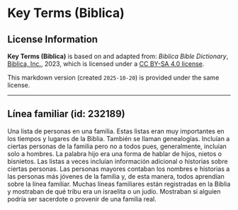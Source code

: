 # Key Terms (Biblica)

## License Information

**Key Terms (Biblica)** is based on and adapted from: _Biblica Bible Dictionary_, [Biblica, Inc.](https://www.biblica.com/), 2023, which is licensed under a [CC BY-SA 4.0 license](https://creativecommons.org/licenses/by-sa/4.0/legalcode.en).

This markdown version (created `2025-10-20`) is provided under the same license.



--------------------------------

## Línea familiar (id: 232189)

Una lista de personas en una familia. Estas listas eran muy importantes en los tiempos y lugares de la Biblia. También se llaman genealogías. Incluían a ciertas personas de la familia pero no a todos pues, generalmente, incluían solo a hombres. La palabra hijo era una forma de hablar de hijos, nietos o bisnietos. Las listas a veces incluían información adicional o historias sobre ciertas personas. Las personas mayores contaban los nombres e historias a las personas más jóvenes de la familia y, de esta manera, todos aprendían sobre la línea familiar. Muchas líneas familiares están registradas en la Biblia y mostraban de qué tribu era un israelita o un judío. Mostraban si alguien podría ser sacerdote o provenir de una familia real.


